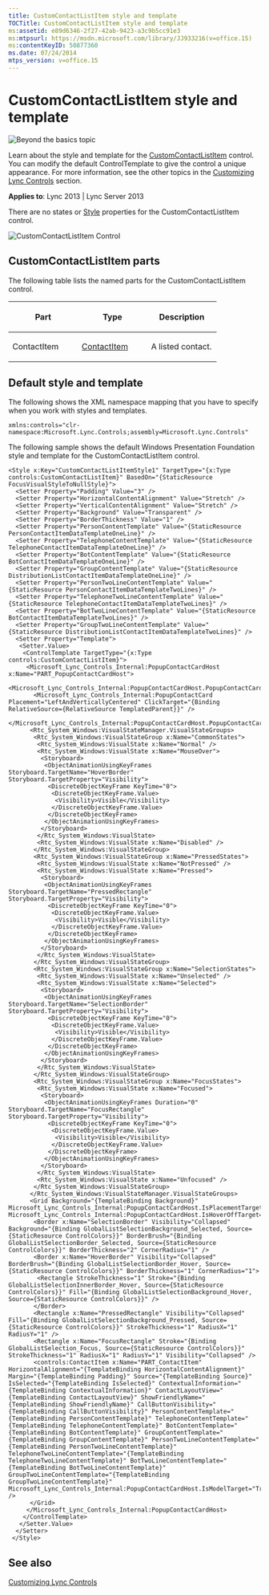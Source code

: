 ```yaml
---
title: CustomContactListItem style and template
TOCTitle: CustomContactListItem style and template
ms:assetid: e89d6346-2f27-42ab-9423-a3c9b5cc91e3
ms:mtpsurl: https://msdn.microsoft.com/library/JJ933216(v=office.15)
ms:contentKeyID: 50877360
ms.date: 07/24/2014
mtps_version: v=office.15
---
```


# CustomContactListItem style and template

![Beyond the basics topic](images/JJ937254.mod_icon_beyondbasics_long(Office.15).png "Beyond the basics topic")

Learn about the style and template for the [CustomContactListItem](https://msdn.microsoft.com/library/hh346017\(v=office.15\)) control. You can modify the default ControlTemplate to give the control a unique appearance. For more information, see the other topics in the [Customizing Lync Controls](customizing-lync-controls.md) section.



**Applies to**: Lync 2013 | Lync Server 2013

 

There are no states or [Style](http://msdn.microsoft.com/library/system.windows.style\(vs.95\).aspx) properties for the CustomContactListItem control.

![CustomContactListItem Control](images/JJ945570.CustomContactListItemControl_(Office.15).png "CustomContactListItem Control")

## CustomContactListItem parts

The following table lists the named parts for the CustomContactListItem control.

<table>
<colgroup>
<col style="width: 33%" />
<col style="width: 33%" />
<col style="width: 33%" />
</colgroup>
<thead>
<tr class="header">
<th><p>Part</p></th>
<th><p>Type</p></th>
<th><p>Description</p></th>
</tr>
</thead>
<tbody>
<tr class="odd">
<td><p>ContactItem</p></td>
<td><p><a href="https://msdn.microsoft.com/library/hh379432(v=office.15)">ContactItem</a></p></td>
<td><p>A listed contact.</p></td>
</tr>
</tbody>
</table>

## Default style and template

The following shows the XML namespace mapping that you have to specify when you work with styles and templates.

    xmlns:controls="clr-namespace:Microsoft.Lync.Controls;assembly=Microsoft.Lync.Controls"

The following sample shows the default Windows Presentation Foundation style and template for the CustomContactListItem control.

    <Style x:Key="CustomContactListItemStyle1" TargetType="{x:Type controls:CustomContactListItem}" BasedOn="{StaticResource FocusVisualStyleToNullStyle}">
      <Setter Property="Padding" Value="3" />
      <Setter Property="HorizontalContentAlignment" Value="Stretch" />
      <Setter Property="VerticalContentAlignment" Value="Stretch" />
      <Setter Property="Background" Value="Transparent" />
      <Setter Property="BorderThickness" Value="1" />       
      <Setter Property="PersonContentTemplate" Value="{StaticResource PersonContactItemDataTemplateOneLine}" />
      <Setter Property="TelephoneContentTemplate" Value="{StaticResource TelephoneContactItemDataTemplateOneLine}" />
      <Setter Property="BotContentTemplate" Value="{StaticResource BotContactItemDataTemplateOneLine}" />
      <Setter Property="GroupContentTemplate" Value="{StaticResource DistributionListContactItemDataTemplateOneLine}" />        
      <Setter Property="PersonTwoLineContentTemplate" Value="{StaticResource PersonContactItemDataTemplateTwoLines}" />
      <Setter Property="TelephoneTwoLineContentTemplate" Value="{StaticResource TelephoneContactItemDataTemplateTwoLines}" />
      <Setter Property="BotTwoLineContentTemplate" Value="{StaticResource BotContactItemDataTemplateTwoLines}" />
      <Setter Property="GroupTwoLineContentTemplate" Value="{StaticResource DistributionListContactItemDataTemplateTwoLines}" />        
      <Setter Property="Template">
       <Setter.Value>
        <ControlTemplate TargetType="{x:Type controls:CustomContactListItem}">                    
         <Microsoft_Lync_Controls_Internal:PopupContactCardHost x:Name="PART_PopupContactCardHost">
          <Microsoft_Lync_Controls_Internal:PopupContactCardHost.PopupContactCard>
           <Microsoft_Lync_Controls_Internal:PopupContactCard Placement="LeftAndVerticallyCentered" ClickTarget="{Binding RelativeSource={RelativeSource TemplatedParent}}" />
          </Microsoft_Lync_Controls_Internal:PopupContactCardHost.PopupContactCard>
          <Rtc_System_Windows:VisualStateManager.VisualStateGroups>
           <Rtc_System_Windows:VisualStateGroup x:Name="CommonStates">
            <Rtc_System_Windows:VisualState x:Name="Normal" />
            <Rtc_System_Windows:VisualState x:Name="MouseOver">
             <Storyboard>
              <ObjectAnimationUsingKeyFrames Storyboard.TargetName="HoverBorder" Storyboard.TargetProperty="Visibility">
               <DiscreteObjectKeyFrame KeyTime="0">
                <DiscreteObjectKeyFrame.Value>
                 <Visibility>Visible</Visibility>
                </DiscreteObjectKeyFrame.Value>
               </DiscreteObjectKeyFrame>
              </ObjectAnimationUsingKeyFrames>
             </Storyboard>
            </Rtc_System_Windows:VisualState>
            <Rtc_System_Windows:VisualState x:Name="Disabled" />
           </Rtc_System_Windows:VisualStateGroup>
           <Rtc_System_Windows:VisualStateGroup x:Name="PressedStates">
            <Rtc_System_Windows:VisualState x:Name="NotPressed" />
            <Rtc_System_Windows:VisualState x:Name="Pressed">
             <Storyboard>
              <ObjectAnimationUsingKeyFrames Storyboard.TargetName="PressedRectangle" Storyboard.TargetProperty="Visibility">
               <DiscreteObjectKeyFrame KeyTime="0">
                <DiscreteObjectKeyFrame.Value>
                 <Visibility>Visible</Visibility>
                </DiscreteObjectKeyFrame.Value>
               </DiscreteObjectKeyFrame>
              </ObjectAnimationUsingKeyFrames>
             </Storyboard>
            </Rtc_System_Windows:VisualState>
           </Rtc_System_Windows:VisualStateGroup>
           <Rtc_System_Windows:VisualStateGroup x:Name="SelectionStates">
            <Rtc_System_Windows:VisualState x:Name="Unselected" />
            <Rtc_System_Windows:VisualState x:Name="Selected">
             <Storyboard>
              <ObjectAnimationUsingKeyFrames Storyboard.TargetName="SelectionBorder" Storyboard.TargetProperty="Visibility">
               <DiscreteObjectKeyFrame KeyTime="0">
                <DiscreteObjectKeyFrame.Value>
                 <Visibility>Visible</Visibility>
                </DiscreteObjectKeyFrame.Value>
               </DiscreteObjectKeyFrame>
              </ObjectAnimationUsingKeyFrames>
             </Storyboard>
            </Rtc_System_Windows:VisualState>
           </Rtc_System_Windows:VisualStateGroup>
           <Rtc_System_Windows:VisualStateGroup x:Name="FocusStates">
            <Rtc_System_Windows:VisualState x:Name="Focused">
             <Storyboard>
              <ObjectAnimationUsingKeyFrames Duration="0" Storyboard.TargetName="FocusRectangle" Storyboard.TargetProperty="Visibility">
               <DiscreteObjectKeyFrame KeyTime="0">
                <DiscreteObjectKeyFrame.Value>
                 <Visibility>Visible</Visibility>
                </DiscreteObjectKeyFrame.Value>
               </DiscreteObjectKeyFrame>
              </ObjectAnimationUsingKeyFrames>
             </Storyboard>
            </Rtc_System_Windows:VisualState>
            <Rtc_System_Windows:VisualState x:Name="Unfocused" />
           </Rtc_System_Windows:VisualStateGroup>
          </Rtc_System_Windows:VisualStateManager.VisualStateGroups>
          <Grid Background="{TemplateBinding Background}" Microsoft_Lync_Controls_Internal:PopupContactCardHost.IsPlacementTarget="True" Microsoft_Lync_Controls_Internal:PopupContactCardHost.IsHoverOffTarget="True">
           <Border x:Name="SelectionBorder" Visibility="Collapsed" Background="{Binding GlobalListSelectionBackground_Selected, Source={StaticResource ControlColors}}" BorderBrush="{Binding GlobalListSelectionBorder_Selected, Source={StaticResource ControlColors}}" BorderThickness="2" CornerRadius="1" />
           <Border x:Name="HoverBorder" Visibility="Collapsed" BorderBrush="{Binding GlobalListSelectionBorder_Hover, Source={StaticResource ControlColors}}" BorderThickness="1" CornerRadius="1">
            <Rectangle StrokeThickness="1" Stroke="{Binding GlobalListSelectionInnerBorder_Hover, Source={StaticResource ControlColors}}" Fill="{Binding GlobalListSelectionBackground_Hover, Source={StaticResource ControlColors}}" />
           </Border>
           <Rectangle x:Name="PressedRectangle" Visibility="Collapsed" Fill="{Binding GlobalListSelectionBackground_Pressed, Source={StaticResource ControlColors}}" StrokeThickness="1" RadiusX="1" RadiusY="1" />
           <Rectangle x:Name="FocusRectangle" Stroke="{Binding GlobalListSelection_Focus, Source={StaticResource ControlColors}}" StrokeThickness="1" RadiusX="1" RadiusY="1" Visibility="Collapsed" />
           <controls:ContactItem x:Name="PART_ContactItem" HorizontalAlignment="{TemplateBinding HorizontalContentAlignment}" Margin="{TemplateBinding Padding}" Source="{TemplateBinding Source}" IsSelected="{TemplateBinding IsSelected}" ContextualInformation="{TemplateBinding ContextualInformation}" ContactLayoutView="{TemplateBinding ContactLayoutView}" ShowFriendlyName="{TemplateBinding ShowFriendlyName}" CallButtonVisibility="{TemplateBinding CallButtonVisibility}" PersonContentTemplate="{TemplateBinding PersonContentTemplate}" TelephoneContentTemplate="{TemplateBinding TelephoneContentTemplate}" BotContentTemplate="{TemplateBinding BotContentTemplate}" GroupContentTemplate="{TemplateBinding GroupContentTemplate}" PersonTwoLineContentTemplate="{TemplateBinding PersonTwoLineContentTemplate}" TelephoneTwoLineContentTemplate="{TemplateBinding TelephoneTwoLineContentTemplate}" BotTwoLineContentTemplate="{TemplateBinding BotTwoLineContentTemplate}" GroupTwoLineContentTemplate="{TemplateBinding GroupTwoLineContentTemplate}" Microsoft_Lync_Controls_Internal:PopupContactCardHost.IsModelTarget="True" />
          </Grid>
         </Microsoft_Lync_Controls_Internal:PopupContactCardHost>
        </ControlTemplate>
       </Setter.Value>
      </Setter>
     </Style>

## See also

[Customizing Lync Controls](customizing-lync-controls.md)

